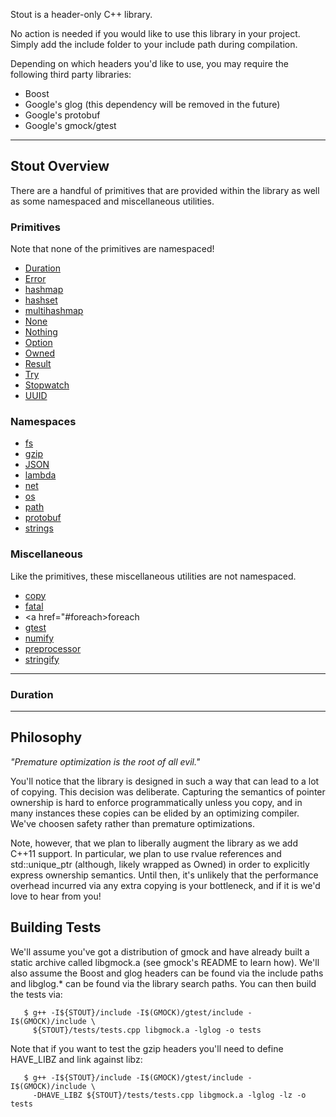 Stout is a header-only C++ library.

No action is needed if you would like to use this library in your
project. Simply add the include folder to your include path during
compilation.

Depending on which headers you'd like to use, you may require the
following third party libraries:

  - Boost
  - Google's glog (this dependency will be removed in the future)
  - Google's protobuf
  - Google's gmock/gtest

---

## Stout Overview

There are a handful of primitives that are provided within the library
as well as some namespaced and miscellaneous utilities.


### Primitives

Note that none of the primitives are namespaced!

* <a href="#Duration">Duration</a>
* <a href="#Error">Error</a>
* <a href="#hashmap">hashmap</a>
* <a href="#hashset">hashset</a>
* <a href="#multihashmap">multihashmap</a>
* <a href="#None">None</a>
* <a href="#Nothing">Nothing</a>
* <a href="#Option">Option</a>
* <a href="#Owned">Owned</a>
* <a href="#Result">Result</a>
* <a href="#Try">Try</a>
* <a href="#Stopwatch">Stopwatch</a>
* <a href="#UUID">UUID</a>

### Namespaces

* <a href="#fs">fs</a>
* <a href="#gzip">gzip</a>
* <a href="#JSON">JSON</a>
* <a href="#lambda">lambda</a>
* <a href="#net">net</a>
* <a href="#os">os</a>
* <a href="#path">path</a>
* <a href="#protobuf">protobuf</a>
* <a href="#strings">strings</a>

### Miscellaneous

Like the primitives, these miscellaneous utilities are not namespaced.

* <a href="#copy">copy</a>
* <a href="#fatal">fatal</a>
* <a href="#foreach>foreach</a>
* <a href="#gtest">gtest</a>
* <a href="#numify">numify</a>
* <a href="#preprocessor">preprocessor</a>
* <a href="#stringify">stringify</a>

---

<a name="Duration"></a>

### Duration

---

## Philosophy

*"Premature optimization is the root of all evil."*

You'll notice that the library is designed in such a way that can lead
to a lot of copying. This decision was deliberate. Capturing the
semantics of pointer ownership is hard to enforce programmatically
unless you copy, and in many instances these copies can be elided by
an optimizing compiler. We've choosen safety rather than premature
optimizations.

Note, however, that we plan to liberally augment the library as we add
C++11 support. In particular, we plan to use rvalue references and
std::unique_ptr (although, likely wrapped as Owned) in order to
explicitly express ownership semantics. Until then, it's unlikely that
the performance overhead incurred via any extra copying is your
bottleneck, and if it is we'd love to hear from you!


## Building Tests

We'll assume you've got a distribution of gmock and have already built
a static archive called libgmock.a (see gmock's README to learn
how). We'll also assume the Boost and glog headers can be found via
the include paths and libglog.* can be found via the library search
paths. You can then build the tests via:

       $ g++ -I${STOUT}/include -I$(GMOCK)/gtest/include -I$(GMOCK)/include \
         ${STOUT}/tests/tests.cpp libgmock.a -lglog -o tests

Note that if you want to test the gzip headers you'll need to define
HAVE_LIBZ and link against libz:

       $ g++ -I${STOUT}/include -I$(GMOCK)/gtest/include -I$(GMOCK)/include \
         -DHAVE_LIBZ ${STOUT}/tests/tests.cpp libgmock.a -lglog -lz -o tests
